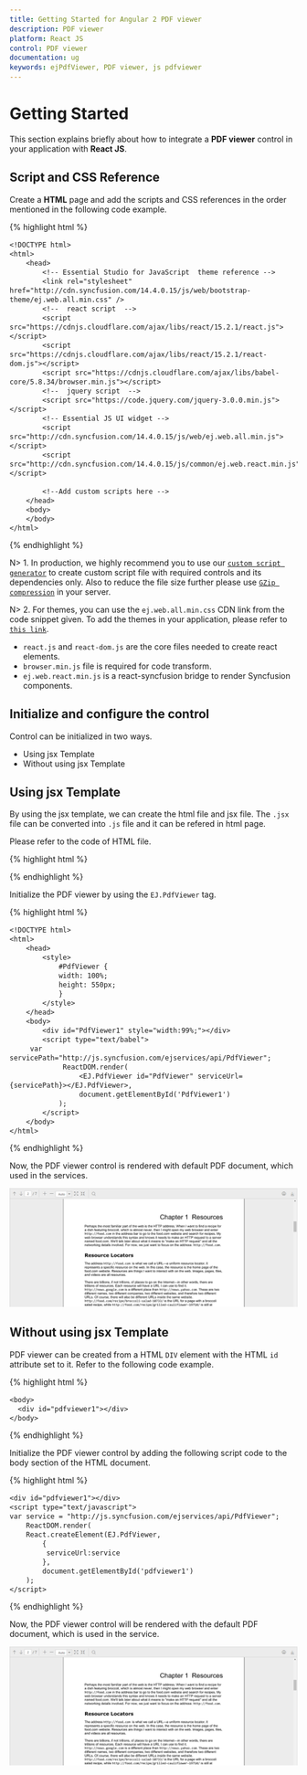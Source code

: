 ```yaml
---
title: Getting Started for Angular 2 PDF viewer
description: PDF viewer 
platform: React JS
control: PDF viewer
documentation: ug
keywords: ejPdfViewer, PDF viewer, js pdfviewer
---
```


# Getting Started

This section explains briefly about how to integrate a **PDF viewer** control in your application with **React JS**.

## Script and CSS Reference

Create a **HTML** page and add the scripts and CSS references in the order mentioned in the following code example.

{% highlight html %}

    <!DOCTYPE html>
    <html>
        <head>
            <!-- Essential Studio for JavaScript  theme reference -->
            <link rel="stylesheet" href="http://cdn.syncfusion.com/14.4.0.15/js/web/bootstrap-theme/ej.web.all.min.css" />           
            <!--  react script  -->
            <script src="https://cdnjs.cloudflare.com/ajax/libs/react/15.2.1/react.js"></script>
            <script src="https://cdnjs.cloudflare.com/ajax/libs/react/15.2.1/react-dom.js"></script>
            <script src="https://cdnjs.cloudflare.com/ajax/libs/babel-core/5.8.34/browser.min.js"></script>
            <!--  jquery script  -->
            <script src="https://code.jquery.com/jquery-3.0.0.min.js"></script>
            <!-- Essential JS UI widget -->    
            <script src="http://cdn.syncfusion.com/14.4.0.15/js/web/ej.web.all.min.js"></script>
            <script src="http://cdn.syncfusion.com/14.4.0.15/js/common/ej.web.react.min.js"></script>

            <!--Add custom scripts here -->
        </head>
        <body>
        </body>
    </html>

{% endhighlight %}

N> 1. In production, we highly recommend you to use our [`custom script generator`](http://help.syncfusion.com/js/custom-script-generator) to create custom script file with required controls and its dependencies only. Also to reduce the file size further please use [`GZip compression`](https://developers.google.com/web/fundamentals/performance/optimizing-content-efficiency/optimize-encoding-and-transfer?hl=en) in your server.

N> 2. For themes, you can use the `ej.web.all.min.css` CDN link from the code snippet given. To add the themes in your application, please refer to [`this link`](http://help.syncfusion.com/js/theming-in-essential-javascript-components).

* `react.js` and `react-dom.js` are the core files needed to create react elements.
* `browser.min.js` file is required for code transform.
* `ej.web.react.min.js`  is a react-syncfusion bridge to render Syncfusion components.


## Initialize and configure the control

Control can be initialized in two ways.

 * Using jsx Template
 * Without using jsx Template
 
## Using jsx Template

By using the jsx template, we can create the html file and jsx file. The `.jsx` file can be converted into `.js` file and it can be refered in html page.

Please refer to the code of HTML file.

{% highlight html %}

<div id="pdfviewercntl"></div>
<script src="app/pdfviewer/default.js"></script>

{% endhighlight %}

Initialize the PDF viewer by using the `EJ.PdfViewer` tag.

{% highlight html %}

    <!DOCTYPE html>
    <html>
        <head>
            <style>
                #PdfViewer {
                width: 100%;
                height: 550px;
                }
            </style>
        </head>
        <body>
            <div id="PdfViewer1" style="width:99%;"></div>
            <script type="text/babel">
		 var servicePath="http://js.syncfusion.com/ejservices/api/PdfViewer";
                 ReactDOM.render(
                     <EJ.PdfViewer id="PdfViewer" serviceUrl={servicePath}></EJ.PdfViewer>,
                     document.getElementById('PdfViewer1')
                );  
            </script>
        </body>
    </html>

{% endhighlight %}

Now, the PDF viewer control is rendered with default PDF document, which used in the services.

![](getting-started_images/pdfviewer.png)


## Without using jsx Template

PDF viewer can be created from a HTML `DIV` element with the HTML `id` attribute set to it. Refer to the following code example.

{% highlight html %}

    <body>
      <div id="pdfviewer1"></div>
    </body>

{% endhighlight %}

Initialize the PDF viewer control by adding the following script code to the body section of the HTML document.

{% highlight html %}

    <div id="pdfviewer1"></div>
    <script type="text/javascript">
	var service = "http://js.syncfusion.com/ejservices/api/PdfViewer";
        ReactDOM.render(
        React.createElement(EJ.PdfViewer,
            {
			 serviceUrl:service
            },
            document.getElementById('pdfviewer1')
        );        
    </script>

{% endhighlight %}

Now, the PDF viewer control will be rendered with the default PDF document, which is used in the service.

![](getting-started_images/pdfviewer.png)

